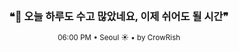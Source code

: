 <div align="center">

<br>

<h3>❝🌙 오늘 하루도 수고 많았네요, 이제 쉬어도 될 시간❞</h3>

<sub>06:00 PM • Seoul ☀️ • by CrowRish</sub>

<br>

</div>